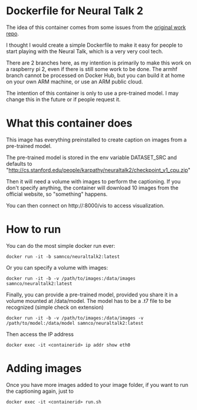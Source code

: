 # Dockerfile for Neural Talk 2

The idea of this container comes from some issues from the [original work repo](https://github.com/karpathy/neuraltalk2). 

I thought I would create a simple Dockerfile to make it easy for people to start playing with the Neural Talk, which is a very very cool tech. 

There are 2 branches here, as my intention is primarily to make this work on a raspberry pi 2, even if there is still some work to be done. The armhf branch cannot be processed on Docker Hub, but you can build it at home on your own ARM machine, or use an ARM public cloud. 

The intention of this container is only to use a pre-trained model. I may change this in the future or if people request it. 

# What this container does

This image has everything preinstalled to create caption on images from a pre-trained model. 

The pre-trained model is stored in the env variable DATASET_SRC and defaults to "http://cs.stanford.edu/people/karpathy/neuraltalk2/checkpoint_v1_cpu.zip"

Then it will need a volume with images to perform the captioning. If you don't specify anything, the container will download 10 images from the official website, so "something" happens. 

You can then connect on http://<container IP>:8000/vis to access visualization. 

# How to run

You can do the most simple docker run ever: 

    docker run -it -b samnco/neuraltalk2:latest

Or you can specify a volume with images: 

    docker run -it -b -v /path/to/images:/data/images samnco/neuraltalk2:latest

Finally, you can provide a pre-trained model, provided you share it in a volume mounted at /data/model. The model has to be a .t7 file to be recognized (simple check on extension)

    docker run -it -b -v /path/to/images:/data/images -v /path/to/model:/data/model samnco/neuraltalk2:latest

Then access the IP address 

    docker exec -it <containerid> ip addr show eth0

# Adding images

Once you have more images added to your image folder, if you want to run the captioning again, just to

	docker exec -it <containerid> run.sh

